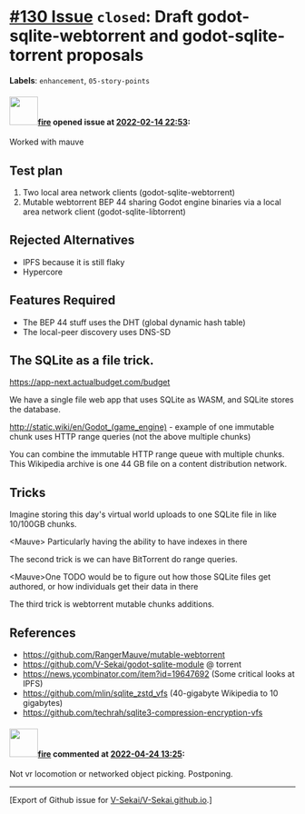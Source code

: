 # [\#130 Issue](https://github.com/V-Sekai/V-Sekai.github.io/issues/130) `closed`: Draft godot-sqlite-webtorrent and godot-sqlite-torrent proposals
**Labels**: `enhancement`, `05-story-points`


#### <img src="https://avatars.githubusercontent.com/u/32321?u=c2e06a3d2b49a467aa907e54aa259516440267cc&v=4" width="50">[fire](https://github.com/fire) opened issue at [2022-02-14 22:53](https://github.com/V-Sekai/V-Sekai.github.io/issues/130):

Worked with mauve

## Test plan

1. Two local area network clients (godot-sqlite-webtorrent)
2. Mutable webtorrent BEP 44 sharing Godot engine binaries via a local area network client (godot-sqlite-libtorrent) 

## Rejected Alternatives

* IPFS because it is still flaky
* Hypercore

## Features Required

* The BEP 44 stuff uses the DHT (global dynamic hash table)
* The local-peer discovery uses DNS-SD

## The SQLite as a file trick.

https://app-next.actualbudget.com/budget

We have a single file web app that uses SQLite as WASM, and SQLite stores the database.

http://static.wiki/en/Godot_(game_engine) - example of one immutable chunk uses HTTP range queries (not the above multiple chunks) 

You can combine the immutable HTTP range queue with multiple chunks. This Wikipedia archive is one 44 GB file on a content distribution network.

## Tricks

Imagine storing this day's virtual world uploads to one SQLite file in like 10/100GB chunks. 

\<Mauve> Particularly having the ability to have indexes in there

The second trick is we can have BitTorrent do range queries.

\<Mauve>One TODO would be to figure out how those SQLite files get authored, or how individuals get their data in there

The third trick is webtorrent mutable chunks additions.

## References

* https://github.com/RangerMauve/mutable-webtorrent
* https://github.com/V-Sekai/godot-sqlite-module @ torrent
* https://news.ycombinator.com/item?id=19647692 (Some critical looks at IPFS)
* https://github.com/mlin/sqlite_zstd_vfs (40-gigabyte Wikipedia to 10 gigabytes)
* https://github.com/techrah/sqlite3-compression-encryption-vfs

#### <img src="https://avatars.githubusercontent.com/u/32321?u=c2e06a3d2b49a467aa907e54aa259516440267cc&v=4" width="50">[fire](https://github.com/fire) commented at [2022-04-24 13:25](https://github.com/V-Sekai/V-Sekai.github.io/issues/130#issuecomment-1107841706):

Not vr locomotion or networked object picking. Postponing.


-------------------------------------------------------------------------------



[Export of Github issue for [V-Sekai/V-Sekai.github.io](https://github.com/V-Sekai/V-Sekai.github.io).]
